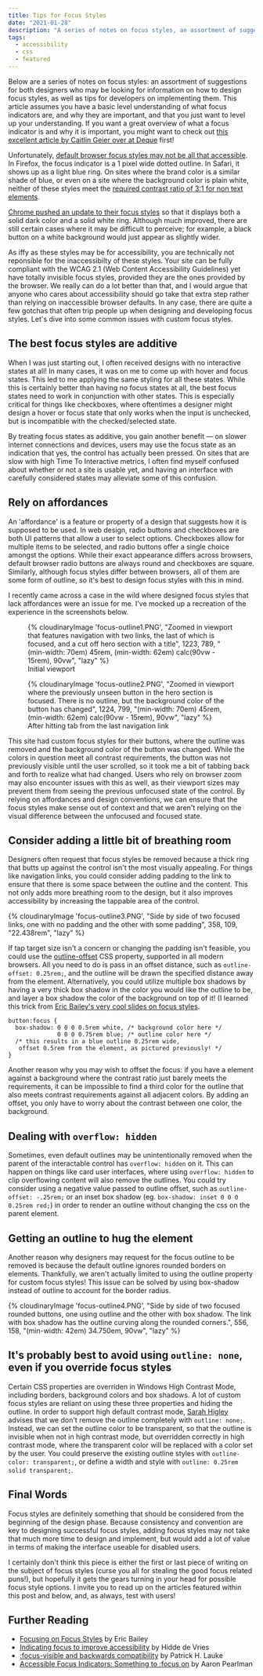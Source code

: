```yaml
---
title: Tips for Focus Styles
date: "2021-01-28"
description: "A series of notes on focus styles, an assortment of suggestions for both designers who may be looking for information on how to design focus styles, as well as tips for developers on implementing them. "
tags:
  - accessibility
  - css
  - featured
---
```


Below are a series of notes on focus styles: an assortment of suggestions for both designers who may be looking for information on how to design focus styles, as well as tips for developers on implementing them. This article assumes you have a basic level understanding of what focus indicators are, and why they are important, and that you just want to level up your understanding. If you want a great overview of what a focus indicator is and why it is important, you might want to check out [this excellent article by Caitlin Geier over at Deque](https://www.deque.com/blog/give-site-focus-tips-designing-usable-focus-indicators/) first!

Unfortunately, [default browser focus styles may not be all that accessible](https://adrianroselli.com/2017/02/avoid-default-browser-focus-styles.html). In Firefox, the focus indicator is a 1 pixel wide dotted outline. In Safari, it shows up as a light blue ring. On sites where the brand color is a similar shade of blue, or even on a site where the background color is plain white, neither of these styles meet the [required contrast ratio of 3:1 for non text elements](https://www.w3.org/WAI/WCAG21/Understanding/non-text-contrast.html).

[Chrome pushed an update to their focus styles](https://blog.chromium.org/2020/03/updates-to-form-controls-and-focus.html) so that it displays both a solid dark color and a solid white ring. Although much improved, there are still certain cases where it may be difficult to perceive; for example, a black button on a white background would just appear as slightly wider.

As iffy as these styles may be for accessibility, you are technically not reponsible for the inaccessibilty of these styles. Your site can be fully compliant with the WCAG 2.1 (Web Content Accessibility Guidelines) yet have totally invisible focus styles, provided they are the ones provided by the browser. We really can do a lot better than that, and I would argue that anyone who cares about accessibility should go take that extra step rather than relying on inaccessible browser defaults. In any case, there are quite a few gotchas that often trip people up when designing and developing focus styles. Let's dive into some common issues with custom focus styles.

## The best focus styles are additive

When I was just starting out, I often received designs with no interactive states at all! In many cases, it was on me to come up with hover and focus states. This led to me applying the same styling for all these states. While this is certainly better than having no focus states at all, the best focus states need to work in conjunction with other states. This is especially critical for things like checkboxes, where oftentimes a designer might design a hover or focus state that only works when the input is unchecked, but is incompatible with the checked/selected state.

By treating focus states as additive, you gain another benefit — on slower internet connections and devices, users may use the focus state as an indication that yes, the control has actually been pressed. On sites that are slow with high Time To Interactive metrics, I often find myself confused about whether or not a site is usable yet, and having an interface with carefully considered states may alleviate some of this confusion.

## Rely on affordances

An 'affordance' is a feature or property of a design that suggests how it is supposed to be used. In web design, radio buttons and checkboxes are both UI patterns that allow a user to select options. Checkboxes allow for multiple items to be selected, and radio buttons offer a single choice amongst the options. While their exact appearance differs across browsers, default browser radio buttons are always round and checkboxes are square. Similarly, although focus styles differ between browsers, all of them are some form of outline, so it's best to design focus styles with this in mind.

I recently came across a case in the wild where designed focus styles that lack affordances were an issue for me. I've mocked up a recreation of the experience in the screenshots below.

<figure>
  {% cloudinaryImage 'focus-outline1.PNG', "Zoomed in viewport that features navigation with two links, the last of which is focused, and a cut off hero section with a title", 1223, 789, "(min-width: 70em) 45rem, (min-width: 62em) calc(90vw - 15rem), 90vw", "lazy" %}
  <figcaption>Initial viewport</figcaption>
</figure>

<figure>
  {% cloudinaryImage 'focus-outline2.PNG', "Zoomed in viewport where the previously unseen button in the hero section is focused. There is no outline, but the background color of the button has changed", 1224, 799, "(min-width: 70em) 45rem, (min-width: 62em) calc(90vw - 15rem), 90vw", "lazy" %}
  <figcaption>After hitting tab from the last navigation link</figcaption>
</figure>

This site had custom focus styles for their buttons, where the outline was removed and the background color of the button was changed. While the colors in question meet all contrast requirements, the button was not previously visible until the user scrolled, so it took me a bit of tabbing back and forth to realize what had changed. Users who rely on browser zoom may also encounter issues with this as well, as their viewport sizes may prevent them from seeing the previous unfocused state of the control. By relying on affordances and design conventions, we can ensure that the focus styles make sense out of context and that we aren't relying on the visual difference between the unfocused and focused state.

## Consider adding a little bit of breathing room

Designers often request that focus styles be removed because a thick ring that butts up against the control isn't the most visually appealing. For things like navigation links, you could consider adding padding to the link to ensure that there is some space between the outline and the content. This not only adds more breathing room to the design, but it also improves accessibility by increasing the tappable area of the control.

{% cloudinaryImage 'focus-outline3.PNG', "Side by side of two focused links, one with no padding and the other with some padding", 358, 109, "22.438rem", "lazy" %}

If tap target size isn't a concern or changing the padding isn't feasible, you could use the [outline-offset](https://caniuse.com/?search=outline-offset) CSS property, supported in all modern browsers. All you need to do is pass in an offset distance, such as `outline-offset: 0.25rem;`, and the outline will be drawn the specified distance away from the element. Alternatively, you could utilize multiple box shadows by having a very thick box shadow in the color you would like the outline to be, and layer a box shadow the color of the background on top of it! (I learned this trick from [Eric Bailey's very cool slides on focus styles](https://speakerdeck.com/a11ychi/if-its-interactive-it-needs-a-focus-style-with-eric-bailey?slide=48).

```
button:focus {
  box-shadow: 0 0 0 0.5rem white, /* background color here */
              0 0 0 0.75rem blue; /* outline color here */
  /* this results in a blue outline 0.25rem wide,
   offset 0.5rem from the element, as pictured previously! */
}
```

Another reason why you may wish to offset the focus: if you have a element against a background where the contrast ratio just barely meets the requirements, it can be impossible to find a third color for the outline that also meets contrast requirements against all adjacent colors. By adding an offset, you only have to worry about the contrast between one color, the background.

## Dealing with `overflow: hidden`

Sometimes, even default outlines may be unintentionally removed when the parent of the interactable control has `overflow: hidden` on it. This can happen on things like card user interfaces, where using `overflow: hidden` to clip overflowing content will also remove the outlines. You could try consider using a negative value passed to outline offset, such as `outline-offset: -.25rem;` or an inset box shadow (eg. `box-shadow: inset 0 0 0 0.25rem red;`) in order to render an outline without changing the css on the parent element.

## Getting an outline to hug the element

Another reason why designers may request for the focus outline to be removed is because the default outline ignores rounded borders on elements. Thankfully, we aren't actually limited to using the outline property for custom focus styles! This issue can be solved by using box-shadow instead of outline to account for the border radius.

{% cloudinaryImage 'focus-outline4.PNG', "Side by side of two focused rounded buttons, one using outline and the other with box shadow. The link with box shadow has the outline curving along the rounded corners.", 556, 158, "(min-width: 42em) 34.750em, 90vw", "lazy" %}

## It's probably best to avoid using `outline: none`, even if you override focus styles

Certain CSS properties are overriden in Windows High Contrast Mode, including borders, background colors and box shadows. A lot of custom focus styles are reliant on using these three properties and hiding the outline. In order to support high default contrast mode, [Sarah Higley](https://sarahmhigley.com/writing/whcm-quick-tips/) advises that we don't remove the outline completely with `outline: none;`. Instead, we can set the outline color to be transparent, so that the outline is invisible when not in high contrast mode, but overridden correctly in high contrast mode, where the transparent color will be replaced with a color set by the user. You could preserve the existing outline styles with `outline-color: transparent;`, or define a width and style with `outline: 0.25rem solid transparent;`.

## Final Words

Focus styles are definitely something that should be considered from the beginning of the design phase. Because consistency and convention are key to designing successful focus styles, adding focus styles may not take that much more time to design and implement, but would add a lot of value in terms of making the interface useable for disabled users.

I certainly don't think this piece is either the first or last piece of writing on the subject of focus styles (curse you all for stealing the good focus related puns!), but hopefully it gets the gears turning in your head for possible focus style options. I invite you to read up on the articles featured within this post and below, and, as always, test with users!

## Further Reading

- [Focusing on Focus Styles](https://css-tricks.com/focusing-on-focus-styles/) by Eric Bailey
- [Indicating focus to improve accessibility](https://hacks.mozilla.org/2019/06/indicating-focus-to-improve-accessibility/) by Hidde de Vries
- [:focus-visible and backwards compatibility](https://developer.paciellogroup.com/blog/2018/03/focus-visible-and-backwards-compatibility/) by Patrick H. Lauke
- [Accessible Focus Indicators: Something to :focus on](https://www.deque.com/blog/accessible-focus-indicators/) by Aaron Pearlman
